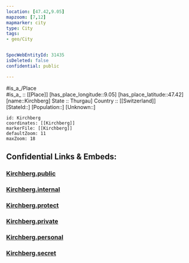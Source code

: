 ```yaml
---
location: [47.42,9.05] 
mapzoom: [7,12] 
mapmarker: city 
type: City
tags:
- geo/City


SpocWebEntityId: 31435
isDeleted: false
confidential: public

---
```

#is_a_/Place  
#is_a_ :: [[Place]] 
[has_place_longitude::9.05] 
[has_place_latitude::47.42] 
[name::Kirchberg] 
State :: Thurgau] 
Country :: [[Switzerland]]  
[StateId::] 
[Population::] 
[Unknown::] 


```leaflet
id: Kirchberg
coordinates: [[Kirchberg]] 
markerFile: [[Kirchberg]] 
defaultZoom: 11 
maxZoom: 18
```


## Confidential Links & Embeds: 

### [Kirchberg.public](/_public/\Earth\Continent\Europe\Europe~Central\Switzerland\Switzerland~Cantons\St.Gallen,Canton\CityKirchberg.public.md) 

### [Kirchberg.internal](/_internal/\Earth\Continent\Europe\Europe~Central\Switzerland\Switzerland~Cantons\St.Gallen,Canton\CityKirchberg.internal.md) 

### [Kirchberg.protect](/_protect/\Earth\Continent\Europe\Europe~Central\Switzerland\Switzerland~Cantons\St.Gallen,Canton\CityKirchberg.protect.md) 

### [Kirchberg.private](/_private/\Earth\Continent\Europe\Europe~Central\Switzerland\Switzerland~Cantons\St.Gallen,Canton\CityKirchberg.private.md) 

### [Kirchberg.personal](/_personal/\Earth\Continent\Europe\Europe~Central\Switzerland\Switzerland~Cantons\St.Gallen,Canton\CityKirchberg.personal.md) 

### [Kirchberg.secret](/_secret/\Earth\Continent\Europe\Europe~Central\Switzerland\Switzerland~Cantons\St.Gallen,Canton\CityKirchberg.secret.md)

